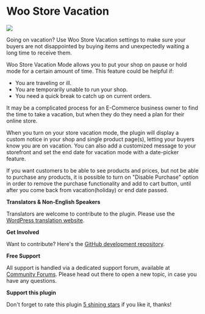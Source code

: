 # Woo Store Vacation

![](https://ps.w.org/woo-store-vacation/assets/banner-1544x500.jpg?rev=1542924)

Going on vacation? Use Woo Store Vacation settings to make sure your buyers are not disappointed by buying items and unexpectedly waiting a long time to receive them.

Woo Store Vacation Mode allows you to put your shop on pause or hold mode for a certain amount of time. This feature could be helpful if:

* You are traveling or ill.
* You are temporarily unable to run your shop.
* You need a quick break to catch up on current orders.

It may be a complicated process for an E-Commerce business owner to find the time to take a vacation, but when they do they need a plan for their online store.

When you turn on your store vacation mode, the plugin will display a custom notice in your shop and single product page(s), letting your buyers know you are on vacation. You can also add a customized message to your storefront and set the end date for vacation mode with a date-picker feature.

If you want customers to be able to see products and prices, but not be able to purchase any products, it is possible to turn on "Disable Purchase" option in order to remove the purchase functionality and add to cart button, until after you come back from vacation(holiday) or end date passed.

**Translators & Non-English Speakers**

Translators are welcome to contribute to the plugin. Please use the [WordPress translation website](https://translate.wordpress.org/projects/wp-plugins/woo-store-vacation "WordPress translation website").

**Get Involved**

Want to contribute? Here's the [GitHub development repository](https://github.com/mahdiyazdani/Woo-Store-Vacation "GitHub development repository").

**Free Support**

All support is handled via a dedicated support forum, available at [Community Forums](https://support.mypreview.one "Community Forums"). Please head out there to open a new topic, in case you have any questions.

**Support this plugin**

Don't forget to rate this plugin [5 shining stars](https://wordpress.org/support/plugin/woo-store-vacation/reviews/ "5 shining stars") if you like it, thanks!
